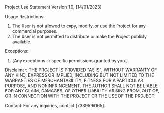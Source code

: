 Project Use Statement
Version 1.0, [14/01/2023]


Usage Restrictions:
1. The User is not allowed to copy, modify, or use the Project for any commercial purposes.
2. The User is not permitted to distribute or make the Project publicly available.

Exceptions:
1. [Any exceptions or specific permissions granted by you.]

Disclaimer:
THE PROJECT IS PROVIDED "AS IS", WITHOUT WARRANTY OF ANY KIND, EXPRESS OR IMPLIED, INCLUDING BUT NOT LIMITED TO THE WARRANTIES OF MERCHANTABILITY, FITNESS FOR A PARTICULAR PURPOSE, AND NONINFRINGEMENT. THE AUTHOR SHALL NOT BE LIABLE FOR ANY CLAIM, DAMAGES, OR OTHER LIABILITY ARISING FROM, OUT OF, OR IN CONNECTION WITH THE PROJECT OR THE USE OF THE PROJECT.

Contact:
For any inquiries, contact [7339596165].
